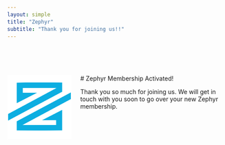 ```yaml
---
layout: simple
title: "Zephyr"
subtitle: "Thank you for joining us!!"
---
```


<br/>
<br/>
<br/>
<br/>

<img src="/img/logo-small.png" width="150px" style="float:left; margin-right:20px;" />
# Zephyr Membership Activated!

Thank you so much for joining us. We will get in touch with you soon to go over your new Zephyr membership.

<br/><br/><br/><br/><br/>
